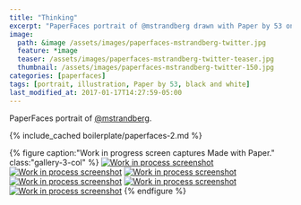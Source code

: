 ```yaml
---
title: "Thinking"
excerpt: "PaperFaces portrait of @mstrandberg drawn with Paper by 53 on an iPad."
image: 
  path: &image /assets/images/paperfaces-mstrandberg-twitter.jpg 
  feature: *image
  teaser: /assets/images/paperfaces-mstrandberg-twitter-teaser.jpg
  thumbnail: /assets/images/paperfaces-mstrandberg-twitter-150.jpg
categories: [paperfaces]
tags: [portrait, illustration, Paper by 53, black and white]
last_modified_at: 2017-01-17T14:27:59-05:00
---
```


PaperFaces portrait of [@mstrandberg](https://twitter.com/mstrandberg).

{% include_cached boilerplate/paperfaces-2.md %}

{% figure caption:"Work in progress screen captures Made with Paper." class:"gallery-3-col" %}
[![Work in process screenshot](/assets/images/paperfaces-mstrandberg-process-1-600.jpg)](/assets/images/paperfaces-mstrandberg-process-1-lg.jpg)
[![Work in process screenshot](/assets/images/paperfaces-mstrandberg-process-2-600.jpg)](/assets/images/paperfaces-mstrandberg-process-2-lg.jpg)
[![Work in process screenshot](/assets/images/paperfaces-mstrandberg-process-3-600.jpg)](/assets/images/paperfaces-mstrandberg-process-3-lg.jpg)
[![Work in process screenshot](/assets/images/paperfaces-mstrandberg-process-4-600.jpg)](/assets/images/paperfaces-mstrandberg-process-4-lg.jpg)
[![Work in process screenshot](/assets/images/paperfaces-mstrandberg-process-5-600.jpg)](/assets/images/paperfaces-mstrandberg-process-5-lg.jpg)
[![Work in process screenshot](/assets/images/paperfaces-mstrandberg-process-6-600.jpg)](/assets/images/paperfaces-mstrandberg-process-6-lg.jpg)
{% endfigure %}
